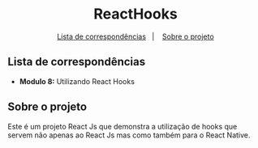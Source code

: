 <h1 align="center">
  ReactHooks
</h1>

<p align="center">
  <a href="#lista-de-correspondências">Lista de correspondências</a>&nbsp;&nbsp;&nbsp;|&nbsp;&nbsp;&nbsp;
  <a href="#sobre-o-projeto">Sobre o projeto</a>
</p>

## Lista de correspondências

* **Modulo 8:** Utilizando React Hooks

## Sobre o projeto

Este é um projeto React Js que demonstra a utilização de hooks que servem não apenas ao React Js mas como também para o React Native.
